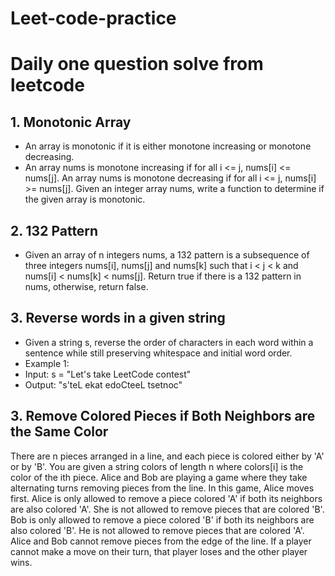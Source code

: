 # Leet-code-practice
# Daily one question solve from leetcode

## 1. Monotonic Array
- An array is monotonic if it is either monotone increasing or monotone decreasing.
- An array nums is monotone increasing if for all i <= j, nums[i] <= nums[j]. An array nums is monotone decreasing if for all i <= j, nums[i] >= nums[j]. Given an integer array nums, write a function to determine if the given array is monotonic.
## 2. 132 Pattern
- Given an array of n integers nums, a 132 pattern is a subsequence of three integers nums[i], nums[j] and nums[k] such that i < j < k and nums[i] < nums[k] < nums[j].
Return true if there is a 132 pattern in nums, otherwise, return false.
## 3. Reverse words in a given string
- Given a string s, reverse the order of characters in each word within a sentence while still preserving whitespace and initial word order.
- Example 1:
- Input: s = "Let's take LeetCode contest"
- Output: "s'teL ekat edoCteeL tsetnoc"
## 3. Remove Colored Pieces if Both Neighbors are the Same Color
There are n pieces arranged in a line, and each piece is colored either by 'A' or by 'B'. You are given a string colors of length n where colors[i] is the color of the ith piece.
Alice and Bob are playing a game where they take alternating turns removing pieces from the line. In this game, Alice moves first.
Alice is only allowed to remove a piece colored 'A' if both its neighbors are also colored 'A'. She is not allowed to remove pieces that are colored 'B'.
Bob is only allowed to remove a piece colored 'B' if both its neighbors are also colored 'B'. He is not allowed to remove pieces that are colored 'A'.
Alice and Bob cannot remove pieces from the edge of the line.
If a player cannot make a move on their turn, that player loses and the other player wins.
